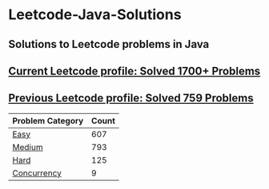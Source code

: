 # Leetcode-Java-Solutions 

## Solutions to Leetcode problems in Java

## [Current Leetcode profile: Solved 1700+ Problems](https://leetcode.com/varunsjsu/)
## [Previous Leetcode profile: Solved 759 Problems](https://leetcode.com/varunu28/)

Problem Category | Count
--- | --- 
[Easy](https://github.com/varunu28/LeetCode-Java-Solutions/blob/master/Easy/README.md) | 607
[Medium](https://github.com/varunu28/LeetCode-Java-Solutions/blob/master/Medium/README.md) | 793
[Hard](https://github.com/varunu28/LeetCode-Java-Solutions/blob/master/Hard/README.md) | 125
[Concurrency](https://github.com/varunu28/LeetCode-Java-Solutions/blob/master/Concurrency/README.md) | 9
